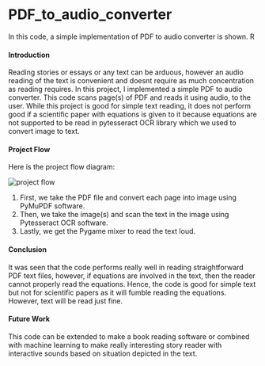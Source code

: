 # PDF_to_audio_converter
In this code, a simple implementation of PDF to audio converter is shown. R

#### Introduction
Reading stories or essays or any text can be arduous, however an audio reading of the text is convenient and doesnt require as much concentration as reading requires. In this project, I implemented a simple PDF to audio converter. This code scans page(s) of PDF and reads it using audio, to the user. While this project is good for simple text reading, it does not perform good if a scientific paper with equations is given to it because equations are not supported to be read in pytesseract OCR library which we used to convert image to text.

#### Project Flow
Here is the project flow diagram:


![project flow](https://user-images.githubusercontent.com/41015749/68516420-9c843680-0249-11ea-8c1f-f57c38f3447e.png)


1) First, we take the PDF file and convert each page into image using PyMuPDF software.
2) Then, we take the image(s) and scan the text in the image using Pytesseract OCR software.
3) Lastly, we get the Pygame mixer to read the text loud.

#### Conclusion
It was seen that the code performs really well in reading straightforward PDF text files, however, if equations are involved in the text, then the reader cannot properly read the equations. Hence, the code is good for simple text but not for scientific papers as it will fumble reading the equations. However, text will be read just fine. 

#### Future Work
This code can be extended to make a book reading software or combined with machine learning to make really interesting story reader with interactive sounds based on situation depicted in the text.
